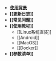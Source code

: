 * **[使用背景](Home)**
* **[[更新日志]]**
* **[[常见问题]]**
* **[[使用教程]]**
  + [[Linux系统直装]]
  + [[Android]]
  + [[MacOS]]
  + [[Docker]]
* **[[参数清单]]**
